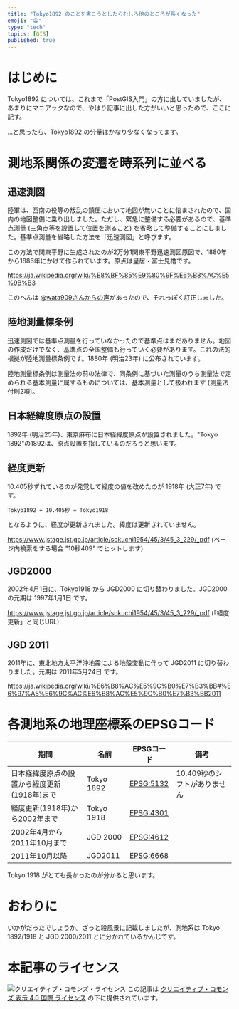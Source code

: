 ```yaml
---
title: "Tokyo1892 のことを書こうとしたらむしろ他のところが長くなった"
emoji: "😀"
type: "tech"
topics: [GIS]
published: true
---
```


# はじめに

Tokyo1892 については、これまで「PostGIS入門」の方に出していましたが、あまりにマニアックなので、やはり記事に出した方がいいと思ったので、ここに記す。

…と思ったら、Tokyo1892 の分量はかなり少なくなってます。

# 測地系関係の変遷を時系列に並べる

## 迅速測図

陸軍は、西南の役等の叛乱の鎮圧において地図が無いことに悩まされたので、国内の地図整備に乗り出しました。ただし、緊急に整備する必要があるので、基準点測量 (三角点等を設置して位置を測ること) を省略して整備することにしました。基準点測量を省略した方法を「迅速測図」と呼びます。

この方法で関東平野に生成されたのが2万分1関東平野迅速測図原図で、1880年から1886年にかけて作られています。原点は皇居・富士見櫓です。

<https://ja.wikipedia.org/wiki/%E8%BF%85%E9%80%9F%E6%B8%AC%E5%9B%B3>

このへんは [@wata909さんからの声](https://x.com/wata909/status/1899250530389721554)があったので、それっぽく訂正しました。

## 陸地測量標条例

迅速測図では基準点測量を行っていなかったので基準点はまだありません。地図の作成だけでなく、基準点の全国整備も行っていく必要があります。これの法的根拠が陸地測量標条例です。1880年 (明治23年) に公布されています。

陸地測量標条例は測量法の前の法律で、同条例に基づいた測量のうち測量法で定められる基本測量に属するものについては、基本測量として扱われます (測量法付則2項)。

## 日本経緯度原点の設置

1892年 (明治25年)、東京麻布に日本経緯度原点が設置されました。"Tokyo 1892"の1892は、原点設置を指しているのだろうと思います。

## 経度更新

10.405秒ずれているのが発覚して経度の値を改めたのが 1918年 (大正7年) です。

```Tokyo1892 + 10.405秒 = Tokyo1918```

となるように、経度が更新されました。緯度は更新されていません。

<https://www.jstage.jst.go.jp/article/sokuchi1954/45/3/45_3_229/_pdf> (ページ内検索をする場合 "10秒409" でヒットします)

## JGD2000

2002年4月1日に、Tokyo1918 から JGD2000 に切り替わりました。JGD2000の元期は 1997年1月1日 です。

<https://www.jstage.jst.go.jp/article/sokuchi1954/45/3/45_3_229/_pdf> (「経度更新」と同じURL)

## JGD 2011

2011年に、東北地方太平洋沖地震による地殻変動に伴って JGD2011 に切り替わりました。元期は 2011年5月24日 です。

<https://ja.wikipedia.org/wiki/%E6%B8%AC%E5%9C%B0%E7%B3%BB#%E6%97%A5%E6%9C%AC%E6%B8%AC%E5%9C%B0%E7%B3%BB2011>

# 各測地系の地理座標系のEPSGコード

|期間|名前|EPSGコード|備考|
|----|----|----------|----|
|日本経緯度原点の設置から経度更新(1918年)まで|Tokyo 1892|[EPSG:5132](https://epsg.org/crs_5132/Tokyo-1892.html)|10.409秒のシフトがありません|
|経度更新(1918年)から2002年まで|Tokyo 1918|[EPSG:4301](https://epsg.org/crs_4301/Tokyo.html)||
|2002年4月から2011年10月まで|JGD 2000|[EPSG:4612](https://epsg.org/crs_4612/JGD2000.html)||
|2011年10月以降|JGD2011|[EPSG:6668](https://epsg.org/crs_6668/JGD2011.html)||

Tokyo 1918 がとても長かったのが分かると思います。

# おわりに

いかがだったでしょうか。ざっと殺風景に記載しましたが、測地系は Tokyo 1892/1918 と JGD 2000/2011 とに分かれているかんじです。

# 本記事のライセンス

![クリエイティブ・コモンズ・ライセンス](https://i.creativecommons.org/l/by/4.0/88x31.png)
この記事は [クリエイティブ・コモンズ 表示 4.0 国際 ライセンス](http://creativecommons.org/licenses/by/4.0/">) の下に提供されています。
